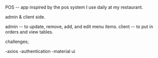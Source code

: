 POS -- app inspired by the pos system I use daily at my restaurant.

admin & client side.

admin -- to update, remove, add, and edit menu items.
client -- to put in orders and view tables.


challenges;

-axios
-authentication
-material ui